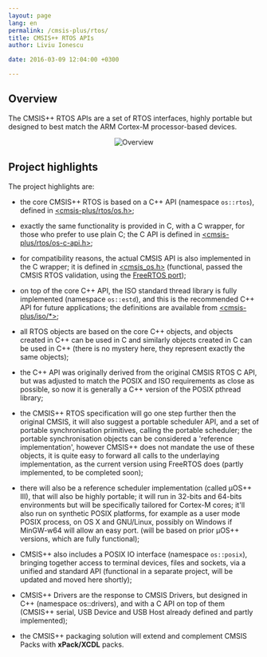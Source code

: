 ```yaml
---
layout: page
lang: en
permalink: /cmsis-plus/rtos/
title: CMSIS++ RTOS APIs
author: Liviu Ionescu

date: 2016-03-09 12:04:00 +0300

---
```


## Overview

The CMSIS++ RTOS APIs are a set of RTOS interfaces, highly portable but designed to best match the ARM Cortex-M processor-based devices.

<div style="text-align:center">
<img alt="Overview" src="{{ site.baseurl }}/assets/images/2016/cmsis-plus-rtos-overview.png" />
</div>

## Project highlights

The project highlights are:

- the core CMSIS++ RTOS is based on a C++ API (namespace `os::rtos`), defined in [<cmsis-plus/rtos/os.h>](https://github.com/micro-os-plus/cmsis-plus/blob/xpack/include/cmsis-plus/rtos/os.h);

- exactly the same functionality is provided in C, with a C wrapper, for those who prefer to use plain C; the C API is defined in [<cmsis-plus/rtos/os-c-api.h>](https://github.com/micro-os-plus/cmsis-plus/blob/xpack/include/cmsis-plus/rtos/os-c-api.h);

- for compatibility reasons, the actual CMSIS API is also implemented in the C wrapper; it is defined in [<cmsis\_os.h>](https://github.com/micro-os-plus/cmsis-plus/blob/xpack/include/cmsis-plus/legacy/cmsis_os.h) (functional, passed the CMSIS RTOS validation, using the [FreeRTOS port](https://github.com/xpacks/freertos/blob/xpack/cmsis-plus/include/cmsis-plus/rtos/port/os-inlines.h));

- on top of the core C++ API, the ISO standard thread library is fully implemented (namespace `os::estd`), and this is the recommended C++ API for future applications; the definitions are available from [<cmsis-plus/iso/*>](https://github.com/micro-os-plus/cmsis-plus/tree/xpack/include/cmsis-plus/iso);

- all RTOS objects are based on the core C++ objects, and objects created in C++ can be used in C and similarly objects created in C can be used in C++ (there is no mystery here, they represent exactly the same objects);

- the C++ API was originally derived from the original CMSIS RTOS C API, but was adjusted to match the POSIX and ISO requirements as close as possible, so now it is generally a C++ version of the POSIX pthread library;

- the CMSIS++ RTOS specification will go one step further then the original CMSIS, it will also suggest a portable scheduler API, and a set of portable synchronisation primitives, calling the portable scheduler; the portable synchronisation objects can be considered a 'reference implementation', however CMSIS++ does not mandate the use of these objects, it is quite easy to forward all calls to the underlaying implementation, as the current version using FreeRTOS does (partly implemented, to be completed soon);

- there will also be a reference scheduler implementation (called µOS++ III), that will also be highly portable; it will run in 32-bits and 64-bits environments but will be specifically tailored for Cortex-M cores; it'll also run on synthetic POSIX platforms, for example as a user mode POSIX process, on OS X and GNU/Linux, possibly on Windows if MinGW-w64 will allow an easy port. (will be based on prior µOS++ versions, which are fully functional);

- CMSIS++ also includes a POSIX IO interface (namespace `os::posix`), bringing together access to terminal devices, files and sockets, via a unified and standard API (functional in a separate project, will be updated and moved here shortly);

- CMSIS++ Drivers are the response to CMSIS Drivers, but designed in C++ (namespace os::drivers), and with a C API on top of them (CMSIS++ serial, USB Device and USB Host already defined and partly implemented);

- the CMSIS++ packaging solution will extend and complement CMSIS Packs with **xPack/XCDL** packs.
